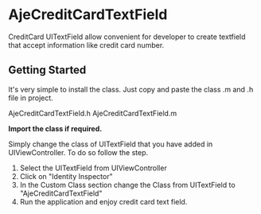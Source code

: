 # AjeCreditCardTextField

CreditCard UITextField allow convenient for developer to create textfield that accept information like credit card number.

## Getting Started

It's very simple to install the class. Just copy and paste the class .m and .h file in project.

AjeCreditCardTextField.h
AjeCreditCardTextField.m


**Import the class if required.**

Simply change the class of UITextField that you have added in UIViewController. To do so follow the step.
1. Select the UITextField from UIViewController
2. Click on "Identity Inspector"
3. In the Custom Class section change the Class from UITextField to "AjeCreditCardTextField"
4. Run the application and enjoy credit card text field.


